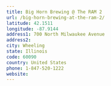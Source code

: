 ```yaml
---
title: Big Horn Brewing @ The RAM 2
url: /big-horn-brewing-at-the-ram-2/
latitude: 42.1511
longitude: -87.9144
address1: 700 North Milwaukee Avenue
address2: 
city: Wheeling
state: Illinois
code: 60090
country: United States
phone: 1-847-520-1222
website: 
---
```


